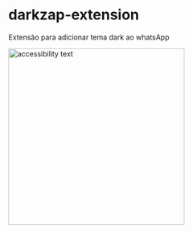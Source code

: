 # darkzap-extension
Extensão para adicionar tema dark ao whatsApp

 <img src="file:///home/marcos/Imagens/extension.png" width="350" alt="accessibility text">
